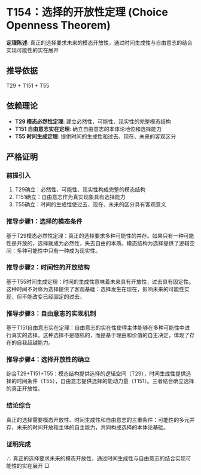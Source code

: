 # T154：选择的开放性定理 (Choice Openness Theorem)

**定理陈述**: 真正的选择要求未来的模态开放性，通过时间生成性与自由意志的结合实现可能性的实在展开

## 推导依据
T29 + T151 + T55

## 依赖理论
- **T29 模态必然性定理**: 建立必然性、可能性、现实性的完整模态结构
- **T151 自由意志实在定理**: 确立自由意志的本体论地位和选择能力
- **T55 时间生成定理**: 提供时间的生成性和过去、现在、未来的客观区分

## 严格证明

### 前提引入
1. T29确立：必然性、可能性、现实性构成完整的模态结构
2. T151确立：自由意志作为真实现象具有选择能力
3. T55确立：时间的生成性使过去、现在、未来的区分具有客观意义

### 推导步骤1：选择的模态条件
基于T29模态必然性定理：真正的选择要求多种可能性的并存。如果只有一种可能性是开放的，选择就成为必然性，失去自由的本质。模态结构为选择提供了逻辑空间：多种可能性中只有一种成为现实性。

### 推导步骤2：时间性的开放结构
基于T55时间生成定理：时间的生成性意味着未来具有开放性，过去具有固定性。这种时间不对称为选择提供了客观基础：选择发生在现在，影响未来的可能性实现，但不能改变已经固定的过去。

### 推导步骤3：自由意志的实现机制
基于T151自由意志实在定理：自由意志的实在性使得主体能够在多种可能性中进行真实的选择。这种选择不是随机的，而是基于理由和价值的自主决定，体现了存在的自我超越能力。

### 推导步骤4：选择开放性的确立
综合T29+T151+T55：模态结构提供选择的逻辑空间（T29），时间生成性提供选择的时间条件（T55），自由意志提供选择的能动力量（T151）。三者结合确立选择的真正开放性。

### 结论综合
真正的选择需要模态开放性、时间生成性和自由意志的三重条件：可能性的多元并存、未来的时间开放和主体的自主能力，共同构成选择的本体论基础。

### 证明完成
∴ 真正的选择要求未来的模态开放性，通过时间生成性与自由意志的结合实现可能性的实在展开 □